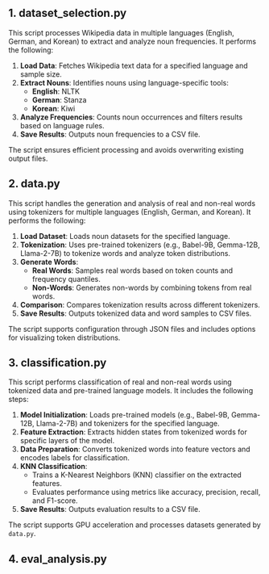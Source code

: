 ## 1. dataset_selection.py

This script processes Wikipedia data in multiple languages (English, German, and Korean) to extract and analyze noun frequencies. It performs the following:

1. **Load Data**: Fetches Wikipedia text data for a specified language and sample size.
2. **Extract Nouns**: Identifies nouns using language-specific tools:
   - **English**: NLTK
   - **German**: Stanza
   - **Korean**: Kiwi
3. **Analyze Frequencies**: Counts noun occurrences and filters results based on language rules.
4. **Save Results**: Outputs noun frequencies to a CSV file.

The script ensures efficient processing and avoids overwriting existing output files.

## 2. data.py

This script handles the generation and analysis of real and non-real words using tokenizers for multiple languages (English, German, and Korean). It performs the following:

1. **Load Dataset**: Loads noun datasets for the specified language.
2. **Tokenization**: Uses pre-trained tokenizers (e.g., Babel-9B, Gemma-12B, Llama-2-7B) to tokenize words and analyze token distributions.
3. **Generate Words**:
   - **Real Words**: Samples real words based on token counts and frequency quantiles.
   - **Non-Words**: Generates non-words by combining tokens from real words.
4. **Comparison**: Compares tokenization results across different tokenizers.
5. **Save Results**: Outputs tokenized data and word samples to CSV files.

The script supports configuration through JSON files and includes options for visualizing token distributions.

## 3. classification.py

This script performs classification of real and non-real words using tokenized data and pre-trained language models. It includes the following steps:

1. **Model Initialization**: Loads pre-trained models (e.g., Babel-9B, Gemma-12B, Llama-2-7B) and tokenizers for the specified language.
2. **Feature Extraction**: Extracts hidden states from tokenized words for specific layers of the model.
3. **Data Preparation**: Converts tokenized words into feature vectors and encodes labels for classification.
4. **KNN Classification**:
   - Trains a K-Nearest Neighbors (KNN) classifier on the extracted features.
   - Evaluates performance using metrics like accuracy, precision, recall, and F1-score.
5. **Save Results**: Outputs evaluation results to a CSV file.

The script supports GPU acceleration and processes datasets generated by `data.py`.

## 4. eval_analysis.py
